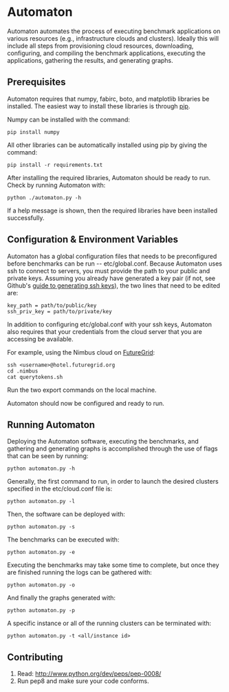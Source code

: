 Automaton
=========

Automaton automates the process of executing benchmark applications on various
resources (e.g., infrastructure clouds and clusters). Ideally this will include 
all steps from provisioning cloud resources, downloading, configuring, and 
compiling the benchmark applications, executing the applications, gathering the 
results, and generating graphs.

Prerequisites
-------------

Automaton requires that numpy, fabirc, boto, and matplotlib libraries be installed.
The easiest way to install these libraries is through [pip].

Numpy can be installed with the command:

    pip install numpy

All other libraries can be automatically installed using pip by giving the command:

    pip install -r requirements.txt

After installing the required libraries, Automaton should be ready to run. Check 
by running Automaton with:

    python ./automaton.py -h

If a help message is shown, then the required libraries have been installed 
successfully. 

Configuration & Environment Variables
---------------------------------------

Automaton has a global configuration files that needs to be preconfigured before
benchmarks can be run -- etc/global.conf. Because Automaton uses ssh to connect
to servers, you must provide the path to your public and private keys. Assuming 
you already have generated a key pair (if not, see Github's [guide to generating
ssh keys]), the two lines that need to be edited are:

    key_path = path/to/public/key
    ssh_priv_key = path/to/private/key


In addition to configuring etc/global.conf with your ssh keys, Automaton also 
requires that your credentials from the cloud server that you are accessing be
available. 

For example, using the Nimbus cloud on [FutureGrid]:

    ssh <username>@hotel.futuregrid.org
    cd .nimbus
    cat querytokens.sh

Run the two export commands on the local machine. 

Automaton should now be configured and ready to run.


Running Automaton
-----------------

Deploying the Automaton software, executing the benchmarks, and gathering and 
generating graphs is accomplished through the use of flags that can be seen by
running:

    python automaton.py -h

Generally, the first command to run, in order to launch the desired clusters
specified in the etc/cloud.conf file is:

    python automaton.py -l

Then, the software can be deployed with:

    python automaton.py -s

The benchmarks can be executed with:

    python automaton.py -e

Executing the benchmarks may take some time to complete, but once they are finished
running the logs can be gathered with:

    python automaton.py -o

And finally the graphs generated with:

    python automaton.py -p

A specific instance or all of the running clusters can be terminated with:

    python automaton.py -t <all/instance id>


Contributing
------------

1. Read: http://www.python.org/dev/peps/pep-0008/
2. Run pep8 and make sure your code conforms.

<!-- references -->
[pip]: http://www.pip-installer.org/en/latest/
[guide to generating ssh keys]: https://help.github.com/articles/generating-ssh-keys
[FutureGrid]: http://www.futuregrid.org
